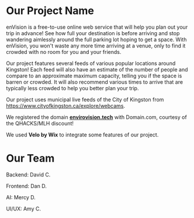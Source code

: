 # Our Project Name
enVision is a free-to-use online web service that will help you plan out your trip in advance! See how full your destination is before arriving and stop wandering aimlessly around the full parking lot hoping to get a space. With enVision, you won't waste any more time arriving at a venue, only to find it crowded with no room for you and your friends.

Our project features several feeds of various popular locations around Kingston! Each feed will also have an estimate of the number of people and compare to an approximate maximum capacity, telling you if the space is barren or crowded. It will also recommend various times to arrive that are typically less crowded to help you better plan your trip.

Our project uses municipal live feeds of the City of Kingston from <a href="https://www.cityofkingston.ca/explore/webcams">https://www.cityofkingston.ca/explore/webcams</a>.

We registered the domain <b><a href="https://www.envirovision.tech">envirovision.tech</a></b> with Domain.com, courtesy of the QHACKS/MLH discount!

We used <b>Velo by Wix</b> to integrate some features of our project.

# Our Team
Backend: David C.

Frontend: Dan D.

AI: Mercy D.

UI/UX: Amy C.

